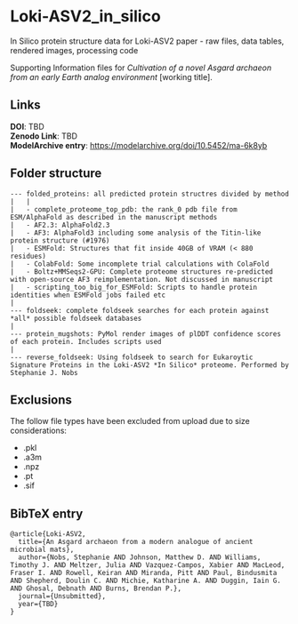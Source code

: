 # Loki-ASV2_in_silico
In Silico protein structure data for Loki-ASV2 paper - raw files, data tables, rendered images, processing code

Supporting Information files for *Cultivation of a novel Asgard archaeon from an early Earth analog environment* [working title].

## Links
**DOI**: TBD \
**Zenodo Link**: TBD \
**ModelArchive entry**: https://modelarchive.org/doi/10.5452/ma-6k8yb 

## Folder structure
```
--- folded_proteins: all predicted protein structres divided by method  
|   |
|   - complete_proteome_top_pdb: the rank_0 pdb file from ESM/AlphaFold as described in the manuscript methods
|   - AF2.3: AlphaFold2.3
|   - AF3: AlphaFold3 including some analysis of the Titin-like protein structure (#1976)
|   - ESMFold: Structures that fit inside 40GB of VRAM (< 880 residues) 
|   - ColabFold: Some incomplete trial calculations with ColaFold 
|   - Boltz+MMSeqs2-GPU: Complete proteome structures re-predicted with open-source AF3 reimplementation. Not discussed in manuscript 
|   - scripting_too_big_for_ESMFold: Scripts to handle protein identities when ESMFold jobs failed etc 
|
--- foldseek: complete foldseek searches for each protein against *all* possible foldseek databases
|
--- protein_mugshots: PyMol render images of plDDT confidence scores of each protein. Includes scripts used 
|
--- reverse_foldseek: Using foldseek to search for Eukaroytic Signature Proteins in the Loki-ASV2 *In Silico* proteome. Performed by Stephanie J. Nobs
```

## Exclusions 
The follow file types have been excluded from upload due to size considerations:
- .pkl
- .a3m
- .npz
- .pt
- .sif

## BibTeX entry
```
@article{Loki-ASV2,
  title={An Asgard archaeon from a modern analogue of ancient microbial mats},
  author={Nobs, Stephanie AND Johnson, Matthew D. AND Williams, Timothy J. AND Meltzer, Julia AND Vazquez-Campos, Xabier AND MacLeod, Fraser I. AND Rowell, Keiran AND Miranda, Pitt AND Paul, Bindusmita AND Shepherd, Doulin C. AND Michie, Katharine A. AND Duggin, Iain G. AND Ghosal, Debnath AND Burns, Brendan P.},
  journal={Unsubmitted},
  year={TBD}
}
```
